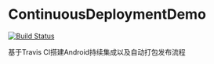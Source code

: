 # ContinuousDeploymentDemo
[![Build Status](https://travis-ci.org/nggirl/ContinuousDeploymentDemo.svg?branch=master)](https://travis-ci.org/nggirl/ContinuousDeploymentDemo)  

基于Travis CI搭建Android持续集成以及自动打包发布流程
